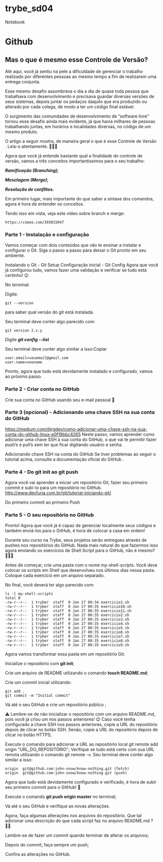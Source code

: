 # trybe_sd04
Notebook

# Github
## Mas o que é mesmo esse Controle de Versão?
Até aqui, você já sentiu na pele a dificuldade de gerenciar o trabalho realizado por diferentes pessoas ao mesmo tempo a fim de realizarem uma entrega conjunta.

Esse mesmo desafio assombrava o dia a dia de quase toda pessoa que trabalhava com desenvolvimento e precisava guardar diversas versões de seus sistemas, depois juntar os pedaços daquilo que era produzido ou alterado por cada colega, de modo a ter um código final estável.

O surgimento das comunidades de desenvolvimento de “software livre” tornou esse desafio ainda mais evidente, já que havia milhares de pessoas trabalhando juntas, em horários e localidades diversas, no código de um mesmo produto.

O artigo a seguir mostra, de maneira geral o que é esse Controle de Versão . Leia-o atentamente. 👩🏽‍🏫

Agora que você já entende bastante qual a finalidade do controle de versão, vamos a três conceitos importantíssimos para o seu trabalho:

***Ramificação (Branching);***

***Mesclagem (Merge);***

***Resolução de conflitos.***

Em primeiro lugar, mais importante do que saber a sintaxe dos comandos, agora é hora de entender os conceitos.

Tendo isso em vista, veja este video sobre branch e merge:

```
https://vimeo.com/393015047
```

### Parte 1 - Instalação e configuração

Vamos começar com dois conteúdos que vão te ensinar a instalar e configurar o Git. Siga o passo a passo para deixar o Git pronto em seu ambiente.

Instalando o Git - Git Setup
Configuração inicial - Git Config
Agora que você já configurou tudo, vamos fazer uma validação e verificar se tudo está certinho! 😉

No terminal:

Digite:
```
git --version 
```
para saber qual versão do git está instalada.


Seu terminal deve conter algo parecido com:
```
git version 2.x.y
```
Digite ***git config --list***

Seu terminal deve conter algo similar a isso:Copiar
```
user.email=seuemail@gmail.com
user.name=seunome
```
Pronto, agora que tudo está devidamente instalado e configurado, vamos ao próximo passo.

### Parte 2 - Criar conta no GitHub
Crie sua conta no GitHub usando seu e-mail pessoal 🐙

### Parte 3 (opcional) - Adicionando uma chave SSH na sua conta do GitHub
https://medium.com/@rgdev/como-adicionar-uma-chave-ssh-na-sua-conta-do-github-linux-e0f19bbc4265
Neste passo, vamos aprender como adicionar uma chave SSH à sua conta do GitHub, o que vai te permitir fazer push’s e pull’s sem ter que ficar digitando usuário e senha.

Adicionando chave SSH na conta do GitHub
Se tiver problemas ao seguir o tutorial acima, consulte a documentação oficial do GitHub .

### Parte 4 - Do git init ao git push
Agora você vai aprender a iniciar um repositório Git, fazer seu primeiro commit e subi-lo para um repositório no GitHub.
http://www.devfuria.com.br/git/tutorial-iniciando-git/

Do primeiro commit ao primeiro Push
### Parte 5 - O seu repositório no GitHub
Pronto! Agora que você já é capaz de gerenciar localmente seus códigos e também enviá-los para o GitHub, é hora de colocar a casa em ordem!

Durante seu curso na Trybe, seus projetos serão entregues através de pushes nos repositórios do GitHub. Nada mais natural do que fazermos isso agora enviando os exercícios de Shell Script para o GitHub, não é mesmo? 👨🏽‍💻

Antes de começar, crie uma pasta com o nome my-shell-scripts. Você deve colocar os scripts em Shell que desenvolveu nos últimos dias nessa pasta. Coloque cada exercício em um arquivo separado.

No final, você deverá ter algo parecido com:

```
ls -l my-shell-scripts
total 0
-rw-r--r--  1 tryber  staff  0 Jan 27 00:34 exercicio1.sh
-rw-r--r--  1 tryber  staff  0 Jan 27 00:35 exercicio10.sh
-rw-r--r--  1 tryber  staff  0 Jan 27 00:35 exercicio11.sh
-rw-r--r--  1 tryber  staff  0 Jan 27 00:35 exercicio2.sh
-rw-r--r--  1 tryber  staff  0 Jan 27 00:35 exercicio3.sh
-rw-r--r--  1 tryber  staff  0 Jan 27 00:35 exercicio4.sh
-rw-r--r--  1 tryber  staff  0 Jan 27 00:35 exercicio5.sh
-rw-r--r--  1 tryber  staff  0 Jan 27 00:35 exercicio6.sh
-rw-r--r--  1 tryber  staff  0 Jan 27 00:35 exercicio7.sh
-rw-r--r--  1 tryber  staff  0 Jan 27 00:35 exercicio8.sh
-rw-r--r--  1 tryber  staff  0 Jan 27 00:35 exercicio9.sh
```

Agora vamos transformar essa pasta em um repositório Git:

Inicialize o repositório com **git init**;

Crie um arquivo de README utilizando o comando **touch README.md**;

Crie um commit inicial utilizando:

```
git add .
git commit -m "Initial commit"
```
Vá até o seu GitHub e crie um repositório público ;

⚠️ Lembre-se de não inicializar o repositório com um arquivo README.md, pois você já criou um nos passos anteriores! 😉
Caso você tenha configurado a chave SSH nos passos anteriores, copie a URL do repositório depois de clicar no botão SSH. Senão, copie a URL do repositório depois de clicar no botão HTTPS;

Execute o comando para adicionar a URL ao repositório local git remote add origin "URL_DO_REPOSITÓRIO";
Verifique se tudo está certo com sua URL remota utilizando o comando git remote -v. Seu terminal deve conter algo similar a isso:

```
origin	git@github.com:john-snow/know-nothing.git (fetch)
origin	git@github.com:john-snow/know-nothing.git (push)
```
Agora que tudo está devidamente configurado e verificado, é hora de subir seu primeiro commit para o GitHub! 🤩

Execute o comando **git push origin master** no terminal;

Vá até o seu GitHub e verifique as novas alterações.

Agora, faça algumas alterações nos arquivos do repositório. Que tal adicionar uma descrição do que cada script faz no arquivo README.md ? 💪🏼

Lembre-se de fazer um commit quando terminar de alterar os arquivos;

Depois do commit, faça sempre um push;

Confira as alterações no GitHub.